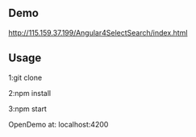 ## Demo
http://115.159.37.199/Angular4SelectSearch/index.html

## Usage
1:git clone

2:npm install

3:npm start

OpenDemo at:	localhost:4200